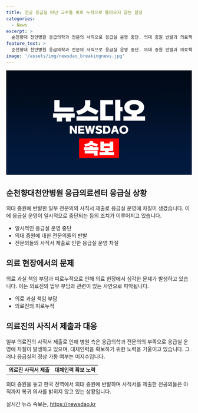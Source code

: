 ```yaml
---
title: 전공 응급실 떠난 교수들 피로 누적으로 돌아오지 않는 함정
categories:
  - News
excerpt: >
  순천향대 천안병원 응급의학과 전문의 사직으로 응급실 운영 중단. 의대 증원 반발과 의료책임으로 격무 증가. 전문의 4명 사직, 응급실 운영 제약. 병원 측 대체인력 모색 중. 남은 교수들 위주로 운영하며 정상화 노력. 전문의들의 복귀와 전공의 문제 미해결 우려. 복귀 의사 미밝힌 전공의들, 정부와의 대립 지속. 응급의학과 전문의 부족으로 인한 응급실 운영에 대한 우려와 복귀 의사 미밝힌 전공의들의 상황에 대한 현황 요약.
feature_text: >
  순천향대 천안병원 응급의학과 전문의 사직으로 응급실 운영 중단. 의대 증원 반발과 의료책임으로 격무 증가. 전문의 4명 사직, 응급실 운영 제약. 병원 측 대체인력 모색 중. 남은 교수들 위주로 운영하며 정상화 노력. 전문의들의 복귀와 전공의 문제 미해결 우려. 복귀 의사 미밝힌 전공의들, 정부와의 대립 지속. 응급의학과 전문의 부족으로 인한 응급실 운영에 대한 우려와 복귀 의사 미밝힌 전공의들의 상황에 대한 현황 요약.
image: '/assets/img/newsdao_breakingnews.jpg'
---
```


<p><img src="/assets/img/newsdao_breakingnews.jpg" alt="implanttips 속보" /></p>

<h2 data-ke-size="size26">순천향대천안병원 응급의료센터 응급실 상황</h2>

<p data-ke-size="size16">의대 증원에 반발한 일부 전문의의 사직서 제출로 응급실 운영에 차질이 생겼습니다. 이에 응급실 운영이 일시적으로 중단되는 등의 조치가 이루어지고 있습니다.</p>

<ul>
  <li>일시적인 응급실 운영 중단</li>
  <li>의대 증원에 대한 전문의들의 반발</li>
  <li>전문의들의 사직서 제출로 인한 응급실 운영 차질</li>
</ul>

<h2 data-ke-size="size26">의료 현장에서의 문제</h2>

<p data-ke-size="size16">의료 과실 책임 부담과 피로누적으로 인해 의료 현장에서 심각한 문제가 발생하고 있습니다. 이는 의료진의 업무 부담과 관련이 있는 사안으로 파악됩니다.</p>

<ul>
  <li>의료 과실 책임 부담</li>
  <li>의료진의 피로누적</li>
</ul>

<h2 data-ke-size="size26">의료진의 사직서 제출과 대응</h2>

<p data-ke-size="size16">일부 의료진의 사직서 제출로 인해 병원 측은 응급의학과 전문의의 부족으로 응급실 운영에 차질이 발생하고 있으며, 대체인력을 확보하기 위한 노력을 기울이고 있습니다. 그러나 응급실의 정상 가동 여부는 미지수입니다.</p>

<table>
  <tr>
    <td style="text-align: center; height: 17px;"><b>의료진 사직서 제출</b></td>
    <td style="text-align: center; height: 17px;"><b>대체인력 확보 노력</b></td>
  </tr>
</table>

<p data-ke-size="size16">의대 증원을 놓고 한국 전역에서 의대 증원에 반발하며 사직서를 제출한 전공의들은 아직까지 복귀 의사를 밝히지 않고 있는 상황입니다.</p>
실시간 뉴스 속보는, <a href="https://newsdao.kr" rel="dofollow">https://newsdao.kr</a>


